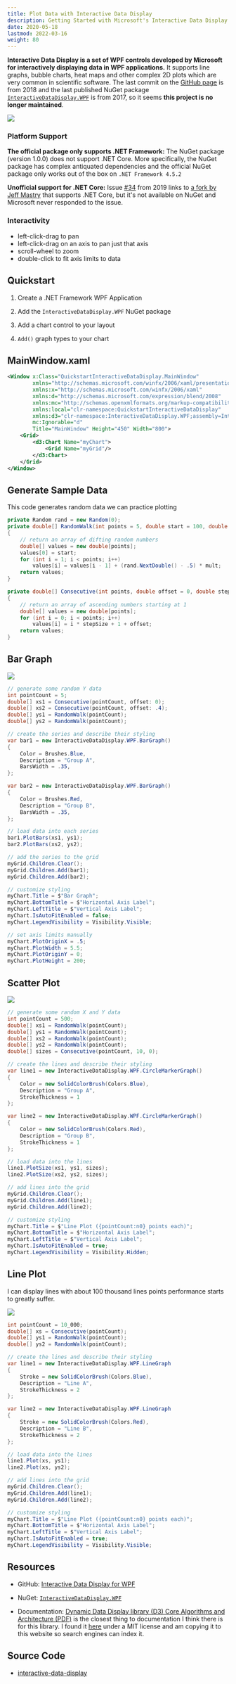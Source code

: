 ```yaml
---
title: Plot Data with Interactive Data Display
description: Getting Started with Microsoft's Interactive Data Display Library for WPF
date: 2020-05-18
lastmod: 2022-03-16
weight: 80
---
```


**Interactive Data Display is a set of WPF controls developed by Microsoft for interactively displaying data in WPF applications.** It supports line graphs, bubble charts, heat maps and other complex 2D plots which are very common in scientific software. The last commit on the [GitHub page](https://github.com/Microsoft/InteractiveDataDisplay.WPF) is from 2018 and the last published NuGet package [`InteractiveDataDisplay.WPF`](https://www.nuget.org/packages/InteractiveDataDisplay.WPF/) is from 2017, so it seems **this project is no longer maintained**.

<img src="interactive-data-display-quickstart.gif" class="d-block mx-auto my-4">

### Platform Support

**The official package only supports .NET Framework:** The NuGet package (version 1.0.0) does not support .NET Core. More specifically, the NuGet package has complex antiquated dependencies and the official NuGet package only works out of the box on `.NET Framework 4.5.2`

**Unofficial support for .NET Core:** Issue [#34](https://github.com/microsoft/InteractiveDataDisplay.WPF/issues/32) from 2019 links to [a fork by Jeff Mastry](https://github.com/mastry/InteractiveDataDisplay.WPF/tree/core) that supports .NET Core, but it's not available on NuGet and Microsoft never responded to the issue.

### Interactivity
* left-click-drag to pan
* left-click-drag on an axis to pan just that axis
* scroll-wheel to zoom
* double-click to fit axis limits to data

## Quickstart

1. Create a .NET Framework WPF Application

2. Add the `InteractiveDataDisplay.WPF` NuGet package

3. Add a chart control to your layout

4. `Add()` graph types to your chart

## MainWindow.xaml

```xml
<Window x:Class="QuickstartInteractiveDataDisplay.MainWindow"
        xmlns="http://schemas.microsoft.com/winfx/2006/xaml/presentation"
        xmlns:x="http://schemas.microsoft.com/winfx/2006/xaml"
        xmlns:d="http://schemas.microsoft.com/expression/blend/2008"
        xmlns:mc="http://schemas.openxmlformats.org/markup-compatibility/2006"
        xmlns:local="clr-namespace:QuickstartInteractiveDataDisplay" 
        xmlns:d3="clr-namespace:InteractiveDataDisplay.WPF;assembly=InteractiveDataDisplay.WPF"
        mc:Ignorable="d"
        Title="MainWindow" Height="450" Width="800">
    <Grid>
        <d3:Chart Name="myChart">
            <Grid Name="myGrid"/>
        </d3:Chart>
    </Grid>
</Window>
```

## Generate Sample Data

This code generates random data we can practice plotting

```cs
private Random rand = new Random(0);
private double[] RandomWalk(int points = 5, double start = 100, double mult = 50)
{
    // return an array of difting random numbers
    double[] values = new double[points];
    values[0] = start;
    for (int i = 1; i < points; i++)
        values[i] = values[i - 1] + (rand.NextDouble() - .5) * mult;
    return values;
}
```

```cs
private double[] Consecutive(int points, double offset = 0, double stepSize = 1)
{
    // return an array of ascending numbers starting at 1
    double[] values = new double[points];
    for (int i = 0; i < points; i++)
        values[i] = i * stepSize + 1 + offset;
    return values;
}
```

## Bar Graph

<img src="interactive-data-display-quickstart-bar-graph.png" class="d-block mx-auto my-5 shadow">

```cs
// generate some random Y data
int pointCount = 5;
double[] xs1 = Consecutive(pointCount, offset: 0);
double[] xs2 = Consecutive(pointCount, offset: .4);
double[] ys1 = RandomWalk(pointCount);
double[] ys2 = RandomWalk(pointCount);

// create the series and describe their styling
var bar1 = new InteractiveDataDisplay.WPF.BarGraph()
{
    Color = Brushes.Blue,
    Description = "Group A",
    BarsWidth = .35,
};

var bar2 = new InteractiveDataDisplay.WPF.BarGraph()
{
    Color = Brushes.Red,
    Description = "Group B",
    BarsWidth = .35,
};

// load data into each series
bar1.PlotBars(xs1, ys1);
bar2.PlotBars(xs2, ys2);

// add the series to the grid
myGrid.Children.Clear();
myGrid.Children.Add(bar1);
myGrid.Children.Add(bar2);

// customize styling
myChart.Title = $"Bar Graph";
myChart.BottomTitle = $"Horizontal Axis Label";
myChart.LeftTitle = $"Vertical Axis Label";
myChart.IsAutoFitEnabled = false;
myChart.LegendVisibility = Visibility.Visible;

// set axis limits manually
myChart.PlotOriginX = .5;
myChart.PlotWidth = 5.5;
myChart.PlotOriginY = 0;
myChart.PlotHeight = 200;
```

## Scatter Plot

<img src="interactive-data-display-quickstart-scatter-plot.png" class="d-block mx-auto my-5 shadow">

```cs
// generate some random X and Y data
int pointCount = 500;
double[] xs1 = RandomWalk(pointCount);
double[] ys1 = RandomWalk(pointCount);
double[] xs2 = RandomWalk(pointCount);
double[] ys2 = RandomWalk(pointCount);
double[] sizes = Consecutive(pointCount, 10, 0);

// create the lines and describe their styling
var line1 = new InteractiveDataDisplay.WPF.CircleMarkerGraph()
{
    Color = new SolidColorBrush(Colors.Blue),
    Description = "Group A",
    StrokeThickness = 1
};

var line2 = new InteractiveDataDisplay.WPF.CircleMarkerGraph()
{
    Color = new SolidColorBrush(Colors.Red),
    Description = "Group B",
    StrokeThickness = 1
};

// load data into the lines
line1.PlotSize(xs1, ys1, sizes);
line2.PlotSize(xs2, ys2, sizes);

// add lines into the grid
myGrid.Children.Clear();
myGrid.Children.Add(line1);
myGrid.Children.Add(line2);

// customize styling
myChart.Title = $"Line Plot ({pointCount:n0} points each)";
myChart.BottomTitle = $"Horizontal Axis Label";
myChart.LeftTitle = $"Vertical Axis Label";
myChart.IsAutoFitEnabled = true;
myChart.LegendVisibility = Visibility.Hidden;
```

## Line Plot

I can display lines with about 100 thousand lines points performance starts to greatly suffer.

<img src="interactive-data-display-quickstart-line-plot.png" class="d-block mx-auto my-5 shadow">

```cs
int pointCount = 10_000;
double[] xs = Consecutive(pointCount);
double[] ys1 = RandomWalk(pointCount);
double[] ys2 = RandomWalk(pointCount);

// create the lines and describe their styling
var line1 = new InteractiveDataDisplay.WPF.LineGraph
{
    Stroke = new SolidColorBrush(Colors.Blue),
    Description = "Line A",
    StrokeThickness = 2
};

var line2 = new InteractiveDataDisplay.WPF.LineGraph
{
    Stroke = new SolidColorBrush(Colors.Red),
    Description = "Line B",
    StrokeThickness = 2
};

// load data into the lines
line1.Plot(xs, ys1);
line2.Plot(xs, ys2);

// add lines into the grid
myGrid.Children.Clear();
myGrid.Children.Add(line1);
myGrid.Children.Add(line2);

// customize styling
myChart.Title = $"Line Plot ({pointCount:n0} points each)";
myChart.BottomTitle = $"Horizontal Axis Label";
myChart.LeftTitle = $"Vertical Axis Label";
myChart.IsAutoFitEnabled = true;
myChart.LegendVisibility = Visibility.Visible;
```

## Resources

* GitHub: [Interactive Data Display for WPF](https://github.com/microsoft/InteractiveDataDisplay.WPF)

* NuGet: [`InteractiveDataDisplay.WPF`](https://www.nuget.org/packages/InteractiveDataDisplay.WPF/)

* Documentation: [Dynamic Data Display library (D3) Core Algorithms and Architecture (PDF)](D3-WPF-Version-2.pdf) is the closest thing to documentation I think there is for this library. I found it [here](https://github.com/artemiusgreat/InteractiveDataDisplay.WPF/) under a MIT license and am copying it to this website so search engines can index it.

## Source Code

* [interactive-data-display](https://github.com/swharden/Csharp-Data-Visualization/tree/main/projects/plotting/interactive-data-display)